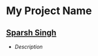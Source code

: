 My Project Name
===============
**[Sparsh Singh](https://github.com/sparshs51)**
-----------------------------------------------

  * *Description*

